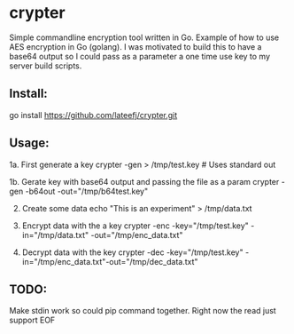 crypter
=======

Simple commandline encryption tool written in Go. Example of how to use AES encryption in Go (golang). I was motivated to build this to have a base64 output so I could pass as a parameter a one time use key to my server build scripts.

Install:
--------
go install https://github.com/lateefj/crypter.git

Usage:
------

1a. First generate a key
crypter -gen > /tmp/test.key # Uses standard out

1b. Gerate key with base64 output and passing the file as a param
crypter -gen -b64out -out="/tmp/b64test.key"

2. Create some data
echo "This is an experiment" > /tmp/data.txt

3. Encrypt data with the a key
crypter -enc -key="/tmp/test.key" -in="/tmp/data.txt" -out="/tmp/enc_data.txt"

4. Decrypt data with the key
crypter -dec -key="/tmp/test.key" -in="/tmp/enc_data.txt"-out="/tmp/dec_data.txt"


TODO:
-----
Make stdin work so could pip command together. Right now the read just support EOF

